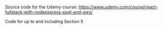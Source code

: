 Source code for the Udemy course: https://www.udemy.com/course/react-fullstack-with-nodeexpress-psql-and-aws/

Code for up to and including Section 5
